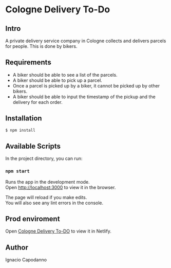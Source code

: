 # Cologne Delivery To-Do

## Intro

A private delivery service company in Cologne collects and delivers parcels for people. This is done by bikers.

## Requirements

- A biker should be able to see a list of the parcels.
- A biker should be able to pick up a parcel.
- Once a parcel is picked up by a biker, it cannot be picked up by other bikers. 
- A biker should be able to input the timestamp of the pickup and the delivery
for each order.

## Installation

```bash
$ npm install
```

## Available Scripts

In the project directory, you can run:

### `npm start`

Runs the app in the development mode.\
Open [http://localhost:3000](http://localhost:3000) to view it in the browser.

The page will reload if you make edits.\
You will also see any lint errors in the console.

## Prod enviroment
Open [Cologne Delivery To-DO](https://vibrant-golick-44d933.netlify.app/) to view it in Netlify.

## Author

Ignacio Capodanno